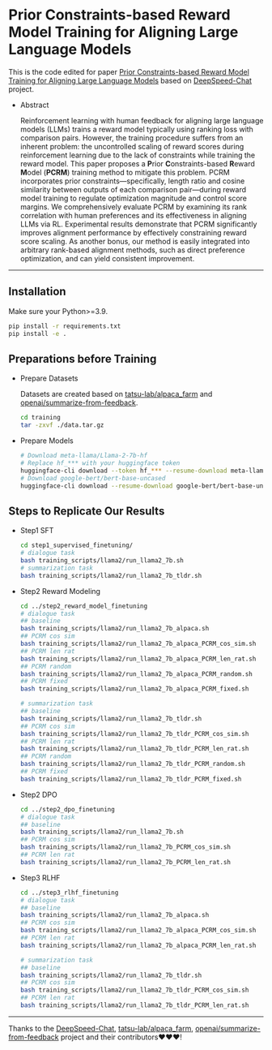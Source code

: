# Prior Constraints-based Reward Model Training for Aligning Large Language Models

This is the code edited for paper [Prior Constraints-based Reward Model Training for Aligning Large Language Models]() based on [DeepSpeed-Chat](https://github.com/microsoft/DeepSpeedExamples) project.

- Abstract

  Reinforcement learning with human feedback for aligning large language models (LLMs) trains a reward model typically using ranking loss with comparison pairs. 
  However, the training procedure suffers from an inherent problem: the uncontrolled scaling of reward scores during reinforcement learning due to the lack of constraints while training the reward model.
  This paper proposes a **P**rior **C**onstraints-based **R**eward **M**odel (**PCRM**) training method to mitigate this problem.
  PCRM incorporates prior constraints—specifically, length ratio and cosine similarity between outputs of each comparison pair—during reward model training to regulate optimization magnitude and control score margins.
  We comprehensively evaluate PCRM by examining its rank correlation with human preferences and its effectiveness in aligning LLMs via RL. Experimental results demonstrate that PCRM significantly improves alignment performance by effectively constraining reward score scaling.
  As another bonus, our method is easily integrated into arbitrary rank-based alignment methods, such as direct preference optimization, and can yield consistent improvement.

------

## Installation

Make sure your Python>=3.9.

```bash
pip install -r requirements.txt
pip install -e .
```

## Preparations before Training

- Prepare Datasets

  Datasets are created based on [tatsu-lab/alpaca_farm](https://github.com/tatsu-lab/alpaca_farm) and [openai/summarize-from-feedback](https://github.com/openai/summarize-from-feedback).

  ```bash
  cd training
  tar -zxvf ./data.tar.gz
  ```

- Prepare Models

  ```bash
  # Download meta-llama/Llama-2-7b-hf
  # Replace hf_*** with your huggingface token 
  huggingface-cli download --token hf_*** --resume-download meta-llama/Llama-2-7b-hf --local-dir models/meta-llama/Llama-2-7b-hf --local-dir-use-symlinks False
  # Download google-bert/bert-base-uncased
  huggingface-cli download --resume-download google-bert/bert-base-uncased --local-dir models/google-bert/bert-base-uncased --local-dir-use-symlinks False
  ```
## Steps to Replicate Our Results

- Step1 SFT

  ```bash
  cd step1_supervised_finetuning/
  # dialogue task
  bash training_scripts/llama2/run_llama2_7b.sh
  # summarization task
  bash training_scripts/llama2/run_llama2_7b_tldr.sh
  ```

- Step2 Reward Modeling

  ```bash
  cd ../step2_reward_model_finetuning
  # dialogue task
  ## baseline
  bash training_scripts/llama2/run_llama2_7b_alpaca.sh
  ## PCRM cos sim
  bash training_scripts/llama2/run_llama2_7b_alpaca_PCRM_cos_sim.sh
  ## PCRM len rat
  bash training_scripts/llama2/run_llama2_7b_alpaca_PCRM_len_rat.sh
  ## PCRM random
  bash training_scripts/llama2/run_llama2_7b_alpaca_PCRM_random.sh
  ## PCRM fixed
  bash training_scripts/llama2/run_llama2_7b_alpaca_PCRM_fixed.sh

  # summarization task
  ## baseline
  bash training_scripts/llama2/run_llama2_7b_tldr.sh
  ## PCRM cos sim
  bash training_scripts/llama2/run_llama2_7b_tldr_PCRM_cos_sim.sh
  ## PCRM len rat
  bash training_scripts/llama2/run_llama2_7b_tldr_PCRM_len_rat.sh
  ## PCRM random
  bash training_scripts/llama2/run_llama2_7b_tldr_PCRM_random.sh
  ## PCRM fixed
  bash training_scripts/llama2/run_llama2_7b_tldr_PCRM_fixed.sh
  ```

- Step2 DPO

  ```bash
  cd ../step2_dpo_finetuning
  # dialogue task
  ## baseline
  bash training_scripts/llama2/run_llama2_7b.sh
  ## PCRM cos sim
  bash training_scripts/llama2/run_llama2_7b_PCRM_cos_sim.sh
  ## PCRM len rat
  bash training_scripts/llama2/run_llama2_7b_PCRM_len_rat.sh
  ```

- Step3 RLHF

  ```bash
  cd ../step3_rlhf_finetuning
  # dialogue task
  ## baseline
  bash training_scripts/llama2/run_llama2_7b_alpaca.sh
  ## PCRM cos sim
  bash training_scripts/llama2/run_llama2_7b_alpaca_PCRM_cos_sim.sh
  ## PCRM len rat
  bash training_scripts/llama2/run_llama2_7b_alpaca_PCRM_len_rat.sh

  # summarization task
  ## baseline
  bash training_scripts/llama2/run_llama2_7b_tldr.sh
  ## PCRM cos sim
  bash training_scripts/llama2/run_llama2_7b_tldr_PCRM_cos_sim.sh
  ## PCRM len rat
  bash training_scripts/llama2/run_llama2_7b_tldr_PCRM_len_rat.sh
  ```

---
Thanks to the [DeepSpeed-Chat](https://github.com/microsoft/DeepSpeedExamples), [tatsu-lab/alpaca_farm](https://github.com/tatsu-lab/alpaca_farm), [openai/summarize-from-feedback](https://github.com/openai/summarize-from-feedback) project and their contributors❤️❤️❤️!
